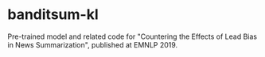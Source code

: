 # banditsum-kl
Pre-trained model and related code for "Countering the Effects of Lead Bias in News Summarization", published at EMNLP 2019.
